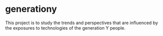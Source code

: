 # generationy
This project is to study the trends and perspectives that are influenced by the exposures to technologies of the generation Y people.
